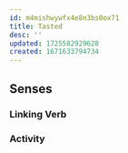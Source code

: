 ```yaml
---
id: m4mishwywfx4e8n3bs0ox71
title: Tasted
desc: ''
updated: 1725582929628
created: 1671633794734
---
```


## Senses

### Linking Verb

### Activity
